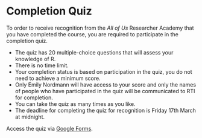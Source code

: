 
# Completion Quiz

To order to receive recognition from the *All of Us* Researcher Academy that you have completed the course, you are required to participate in the completion quiz. 

* The quiz has 20 multiple-choice questions that will assess your knowledge of R. 
* There is no time limit.
* Your completion status is based on participation in the quiz, you do not need to achieve a minimum score.
* Only Emily Nordmann will have access to your score and only the names of people who have participated in the quiz will be communicated to RTI for completion.
* You can take the quiz as many times as you like.
* The deadline for completing the quiz for recognition is Friday 17th March at midnight.

Access the quiz via [Google Forms](https://forms.gle/qyXop2fsA87RLJ9p8).
